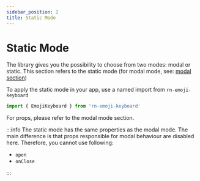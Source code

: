 ```yaml
---
sidebar_position: 2
title: Static Mode
---
```


# Static Mode

The library gives you the possibility to choose from two modes: modal or static. This section refers to the static mode (for modal mode, see: [modal section](/docs/api/modal))

To apply the static mode in your app, use a named import from `rn-emoji-keyboard`

```ts
import { EmojiKeyboard } from 'rn-emoji-keyboard'
```

For props, please refer to the modal mode section.

:::info
The static mode has the same properties as the modal mode. The main difference is that props responsible for modal behaviour are disabled here. Therefore, you cannot use following:

- `open`
- `onClose`

:::
